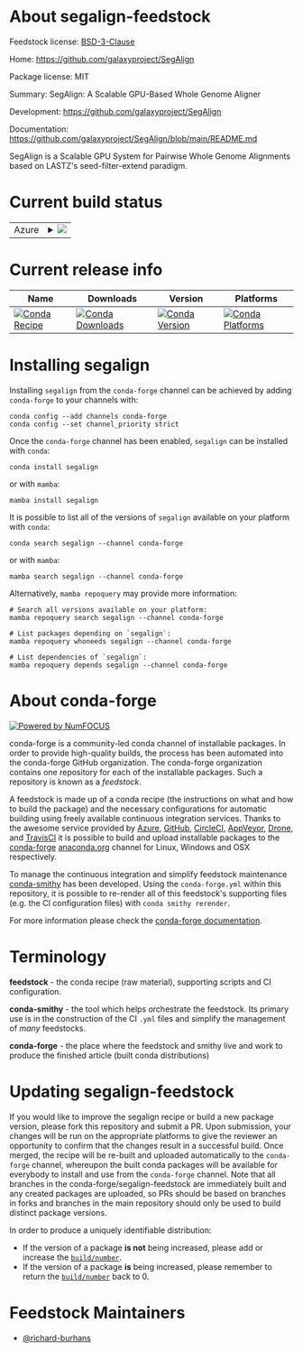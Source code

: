 About segalign-feedstock
========================

Feedstock license: [BSD-3-Clause](https://github.com/conda-forge/segalign-feedstock/blob/main/LICENSE.txt)

Home: https://github.com/galaxyproject/SegAlign

Package license: MIT

Summary: SegAlign: A Scalable GPU-Based Whole Genome Aligner

Development: https://github.com/galaxyproject/SegAlign

Documentation: https://github.com/galaxyproject/SegAlign/blob/main/README.md

SegAlign is a Scalable GPU System for Pairwise Whole Genome
Alignments based on LASTZ's seed-filter-extend paradigm.


Current build status
====================


<table>
    
  <tr>
    <td>Azure</td>
    <td>
      <details>
        <summary>
          <a href="https://dev.azure.com/conda-forge/feedstock-builds/_build/latest?definitionId=21488&branchName=main">
            <img src="https://dev.azure.com/conda-forge/feedstock-builds/_apis/build/status/segalign-feedstock?branchName=main">
          </a>
        </summary>
        <table>
          <thead><tr><th>Variant</th><th>Status</th></tr></thead>
          <tbody><tr>
              <td>linux_64_c_compiler_version11cuda_compilernvcccuda_compiler_version11.8cxx_compiler_version11</td>
              <td>
                <a href="https://dev.azure.com/conda-forge/feedstock-builds/_build/latest?definitionId=21488&branchName=main">
                  <img src="https://dev.azure.com/conda-forge/feedstock-builds/_apis/build/status/segalign-feedstock?branchName=main&jobName=linux&configuration=linux%20linux_64_c_compiler_version11cuda_compilernvcccuda_compiler_version11.8cxx_compiler_version11" alt="variant">
                </a>
              </td>
            </tr><tr>
              <td>linux_64_c_compiler_version12cuda_compilercuda-nvcccuda_compiler_version12.5cxx_compiler_version12</td>
              <td>
                <a href="https://dev.azure.com/conda-forge/feedstock-builds/_build/latest?definitionId=21488&branchName=main">
                  <img src="https://dev.azure.com/conda-forge/feedstock-builds/_apis/build/status/segalign-feedstock?branchName=main&jobName=linux&configuration=linux%20linux_64_c_compiler_version12cuda_compilercuda-nvcccuda_compiler_version12.5cxx_compiler_version12" alt="variant">
                </a>
              </td>
            </tr>
          </tbody>
        </table>
      </details>
    </td>
  </tr>
</table>

Current release info
====================

| Name | Downloads | Version | Platforms |
| --- | --- | --- | --- |
| [![Conda Recipe](https://img.shields.io/badge/recipe-segalign-green.svg)](https://anaconda.org/conda-forge/segalign) | [![Conda Downloads](https://img.shields.io/conda/dn/conda-forge/segalign.svg)](https://anaconda.org/conda-forge/segalign) | [![Conda Version](https://img.shields.io/conda/vn/conda-forge/segalign.svg)](https://anaconda.org/conda-forge/segalign) | [![Conda Platforms](https://img.shields.io/conda/pn/conda-forge/segalign.svg)](https://anaconda.org/conda-forge/segalign) |

Installing segalign
===================

Installing `segalign` from the `conda-forge` channel can be achieved by adding `conda-forge` to your channels with:

```
conda config --add channels conda-forge
conda config --set channel_priority strict
```

Once the `conda-forge` channel has been enabled, `segalign` can be installed with `conda`:

```
conda install segalign
```

or with `mamba`:

```
mamba install segalign
```

It is possible to list all of the versions of `segalign` available on your platform with `conda`:

```
conda search segalign --channel conda-forge
```

or with `mamba`:

```
mamba search segalign --channel conda-forge
```

Alternatively, `mamba repoquery` may provide more information:

```
# Search all versions available on your platform:
mamba repoquery search segalign --channel conda-forge

# List packages depending on `segalign`:
mamba repoquery whoneeds segalign --channel conda-forge

# List dependencies of `segalign`:
mamba repoquery depends segalign --channel conda-forge
```


About conda-forge
=================

[![Powered by
NumFOCUS](https://img.shields.io/badge/powered%20by-NumFOCUS-orange.svg?style=flat&colorA=E1523D&colorB=007D8A)](https://numfocus.org)

conda-forge is a community-led conda channel of installable packages.
In order to provide high-quality builds, the process has been automated into the
conda-forge GitHub organization. The conda-forge organization contains one repository
for each of the installable packages. Such a repository is known as a *feedstock*.

A feedstock is made up of a conda recipe (the instructions on what and how to build
the package) and the necessary configurations for automatic building using freely
available continuous integration services. Thanks to the awesome service provided by
[Azure](https://azure.microsoft.com/en-us/services/devops/), [GitHub](https://github.com/),
[CircleCI](https://circleci.com/), [AppVeyor](https://www.appveyor.com/),
[Drone](https://cloud.drone.io/welcome), and [TravisCI](https://travis-ci.com/)
it is possible to build and upload installable packages to the
[conda-forge](https://anaconda.org/conda-forge) [anaconda.org](https://anaconda.org/)
channel for Linux, Windows and OSX respectively.

To manage the continuous integration and simplify feedstock maintenance
[conda-smithy](https://github.com/conda-forge/conda-smithy) has been developed.
Using the ``conda-forge.yml`` within this repository, it is possible to re-render all of
this feedstock's supporting files (e.g. the CI configuration files) with ``conda smithy rerender``.

For more information please check the [conda-forge documentation](https://conda-forge.org/docs/).

Terminology
===========

**feedstock** - the conda recipe (raw material), supporting scripts and CI configuration.

**conda-smithy** - the tool which helps orchestrate the feedstock.
                   Its primary use is in the construction of the CI ``.yml`` files
                   and simplify the management of *many* feedstocks.

**conda-forge** - the place where the feedstock and smithy live and work to
                  produce the finished article (built conda distributions)


Updating segalign-feedstock
===========================

If you would like to improve the segalign recipe or build a new
package version, please fork this repository and submit a PR. Upon submission,
your changes will be run on the appropriate platforms to give the reviewer an
opportunity to confirm that the changes result in a successful build. Once
merged, the recipe will be re-built and uploaded automatically to the
`conda-forge` channel, whereupon the built conda packages will be available for
everybody to install and use from the `conda-forge` channel.
Note that all branches in the conda-forge/segalign-feedstock are
immediately built and any created packages are uploaded, so PRs should be based
on branches in forks and branches in the main repository should only be used to
build distinct package versions.

In order to produce a uniquely identifiable distribution:
 * If the version of a package **is not** being increased, please add or increase
   the [``build/number``](https://docs.conda.io/projects/conda-build/en/latest/resources/define-metadata.html#build-number-and-string).
 * If the version of a package **is** being increased, please remember to return
   the [``build/number``](https://docs.conda.io/projects/conda-build/en/latest/resources/define-metadata.html#build-number-and-string)
   back to 0.

Feedstock Maintainers
=====================

* [@richard-burhans](https://github.com/richard-burhans/)

